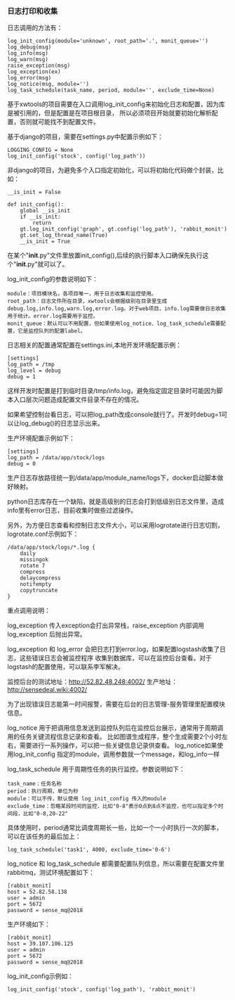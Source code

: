 ### 日志打印和收集

日志调用的方法有：

    log_init_config(module='unknown', root_path='.', monit_queue='')
    log_debug(msg)
    log_info(msg)
    log_warn(msg)
    raise_exception(msg)
    log_exception(ex)
    log_error(msg)
    log_notice(msg, module='')
    log_task_schedule(task_name, period, module='', exclude_time=None)
    
基于xwtools的项目需要在入口调用log_init_config来初始化日志和配置，因为库是被引用的，但是配置是在项目根目录，
所以必须项目开始就要初始化解析配置，否则就可能找不到配置文件。

基于django的项目，需要在settings.py中配置示例如下：

    LOGGING_CONFIG = None
    log_init_config('stock', config('log_path'))
    
非django的项目，为避免多个入口指定初始化，可以将初始化代码做个封装，比如：

    __is_init = False

    def init_config():
        global __is_init
        if __is_init:
            return
        gt.log_init_config('graph', gt.config('log_path'), 'rabbit_monit')
        gt.set_log_thread_name(True)
        __is_init = True

在某个"__init__.py"文件里放置init_config(),后续的执行脚本入口确保先执行这个"__init__.py"就可以了。


log_init_config的参数说明如下：

    module：项目模块名，各项目唯一，用于日志收集和监控使用。
    root_path：日志文件所在目录，xwtools会根据级别在目录里生成debug.log,info.log,warn.log,error.log。对于web项目，info.log需要做日志收集用于统计。error.log需要用于监控。
    monit_queue：默认可以不用配置，但如果使用log_notice、log_task_schedule需要配置，它是监控队列的配置label。
    
日志相关的配置通常配置在settings.ini,本地开发环境配置示例：
    
    [settings]
    log_path = /tmp
    log_level = debug
    debug = 1
    
这样开发时配置是打到临时目录/tmp/info.log，避免指定固定目录时可能因为脚本入口层次问题造成配置文件目录不存在的情况。

如果希望控制台看日志，可以把log_path改成console就行了。开发时debug=1可以让log_debug()的日志显示出来。

生产环境配置示例如下：

    [settings]
    log_path = /data/app/stock/logs
    debug = 0
    
生产日志存放路径统一到/data/app/module_name/logs下，docker启动脚本做好映射。

python日志库存在一个缺陷，就是高级别的日志会打到低级别日志文件里，造成info里有error日志，目前收集时做些过滤操作。

另外，为方便日志查看和控制日志文件大小，可以采用logrotate进行日志切割，logrotate.conf示例如下：

    /data/app/stock/logs/*.log {
        daily
        missingok
        rotate 7
        compress
        delaycompress
        notifempty
        copytruncate
    }
 
重点调用说明：

log_exception 传入exception会打出异常栈，raise_exception 内部调用log_exception 后抛出异常。

log_exception 和 log_error 会把日志打到error.log，如果配置logstash收集了日志，这些错误日志会被监控程序
收集到数据库，可以在监控后台查看。对于logstash的配置使用，可以联系李军解决。

监控后台的测试地址：http://52.82.48.248:4002/ 生产地址：http://sensedeal.wiki:4002/

为了出现错误日志能第一时间报警，需要在后台的日志管理-服务管理里配置模块信息。

log_notice 用于把调用信息发送到监控队列后在监控后台展示，通常用于周期调用的任务关键流程信息记录和查看。
比如图谱生成程序，整个生成需要2个小时左右，需要进行一系列操作，可以把一些关键信息记录供查看。
log_notice如果使用log_init_config 指定的module，调用参数就一个message，和log_info一样

log_task_schedule 用于周期性任务的执行监控。参数说明如下：

    task_name：任务名称
    period：执行周期，单位为秒
    module：可以不传，默认使用 log_init_config 传入的module
    exclude_time：忽略某段时间的监控，比如"0-8"表示0点到8点不监控，也可以指定多个时间段，比如"0-8,20-22"

具体使用时，period通常比调度周期长一些，比如一个一小时执行一次的脚本，可以在该任务的最后加上：

    log_task_schedule('task1', 4000, exclude_time='0-6')
    
log_notice 和 log_task_schedule 都需要配置队列信息，所以需要在配置文件里rabbitmq，测试环境配置如下：

    [rabbit_monit]
    host = 52.82.58.138
    user = admin
    port = 5672
    password = sense_mq@2018
    
生产环境如下：

    [rabbit_monit]
    host = 39.107.106.125
    user = admin
    port = 5672
    password = sense_mq@2018
    
log_init_config示例如：
    
    log_init_config('stock', config('log_path'), 'rabbit_monit')


    




